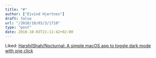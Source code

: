 ```yaml
---
title: "#"
author: ["Eivind Hjertnes"]
draft: false
url: "/2018/10/03/3/1710"
type: "post"
date: 2018-10-03T21:11:42+02:00
---
```


Liked:
[HarshilShah/Nocturnal: A
simple macOS app to toggle dark mode with one click](https://github.com/HarshilShah/Nocturnal)
